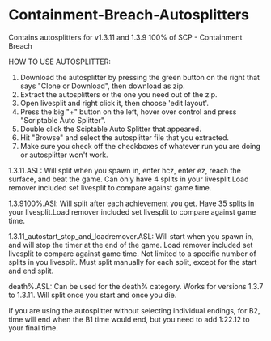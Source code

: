# Containment-Breach-Autosplitters
Contains autosplitters for v1.3.11 and 1.3.9 100% of SCP - Containment Breach

HOW TO USE AUTOSPLITTER:
1. Download the autosplitter by pressing the green button on the right that says "Clone or Download", then download as zip.
2. Extract the autosplitters or the one you need out of the zip.
3. Open livesplit and right click it, then choose 'edit layout'.
4. Press the big "+" button on the left, hover over control and press "Scriptable Auto Splitter".
5. Double click the Sciptable Auto Splitter that appeared.
6. Hit "Browse" and select the autosplitter file that you extracted.
7. Make sure you check off the checkboxes of whatever run you are doing or autosplitter won't work.

1.3.11.ASL: Will split when you spawn in, enter hcz, enter ez, reach the surface, and beat the game. Can only have 4 splits in your livesplit.Load remover included set livesplit to compare against game time.

1.3.9100%.ASl: Will split after each achievement you get. Have 35 splits in your livesplit.Load remover included set livesplit to compare against game time.

1.3.11_autostart_stop_and_loadremover.ASL: Will start when you spawn in, and will stop the timer at the end of the game. Load remover included set livesplit to compare against game time. Not limited to a specific number of splits in you livesplit. Must split manually for each split, except for the start and end split.

death%.ASL: Can be used for the death% category. Works for versions 1.3.7 to 1.3.11. Will split once you start and once you die.

If you are using the autosplitter without selecting individual endings, for B2, time will end when the B1 time would end, but you need to add 1:22.12 to your final time.
